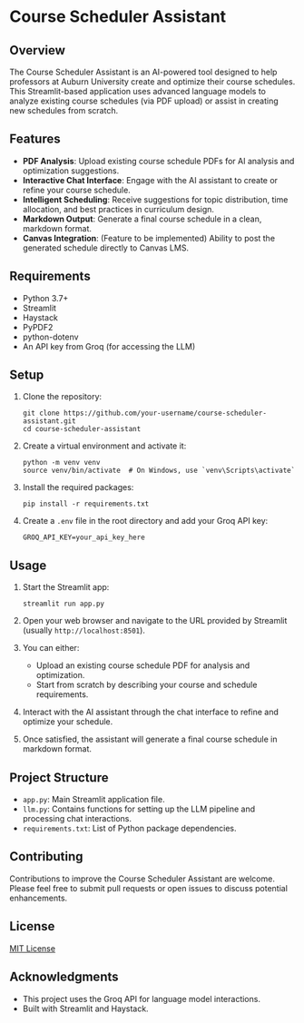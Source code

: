 # Course Scheduler Assistant

## Overview

The Course Scheduler Assistant is an AI-powered tool designed to help professors at Auburn University create and optimize their course schedules. This Streamlit-based application uses advanced language models to analyze existing course schedules (via PDF upload) or assist in creating new schedules from scratch.

## Features

- **PDF Analysis**: Upload existing course schedule PDFs for AI analysis and optimization suggestions.
- **Interactive Chat Interface**: Engage with the AI assistant to create or refine your course schedule.
- **Intelligent Scheduling**: Receive suggestions for topic distribution, time allocation, and best practices in curriculum design.
- **Markdown Output**: Generate a final course schedule in a clean, markdown format.
- **Canvas Integration**: (Feature to be implemented) Ability to post the generated schedule directly to Canvas LMS.

## Requirements

- Python 3.7+
- Streamlit
- Haystack
- PyPDF2
- python-dotenv
- An API key from Groq (for accessing the LLM)

## Setup

1. Clone the repository:
   ```
   git clone https://github.com/your-username/course-scheduler-assistant.git
   cd course-scheduler-assistant
   ```

2. Create a virtual environment and activate it:
   ```
   python -m venv venv
   source venv/bin/activate  # On Windows, use `venv\Scripts\activate`
   ```

3. Install the required packages:
   ```
   pip install -r requirements.txt
   ```

4. Create a `.env` file in the root directory and add your Groq API key:
   ```
   GROQ_API_KEY=your_api_key_here
   ```

## Usage

1. Start the Streamlit app:
   ```
   streamlit run app.py
   ```

2. Open your web browser and navigate to the URL provided by Streamlit (usually `http://localhost:8501`).

3. You can either:
   - Upload an existing course schedule PDF for analysis and optimization.
   - Start from scratch by describing your course and schedule requirements.

4. Interact with the AI assistant through the chat interface to refine and optimize your schedule.

5. Once satisfied, the assistant will generate a final course schedule in markdown format.

## Project Structure

- `app.py`: Main Streamlit application file.
- `llm.py`: Contains functions for setting up the LLM pipeline and processing chat interactions.
- `requirements.txt`: List of Python package dependencies.

## Contributing

Contributions to improve the Course Scheduler Assistant are welcome. Please feel free to submit pull requests or open issues to discuss potential enhancements.

## License

[MIT License](LICENSE)

## Acknowledgments

- This project uses the Groq API for language model interactions.
- Built with Streamlit and Haystack.
